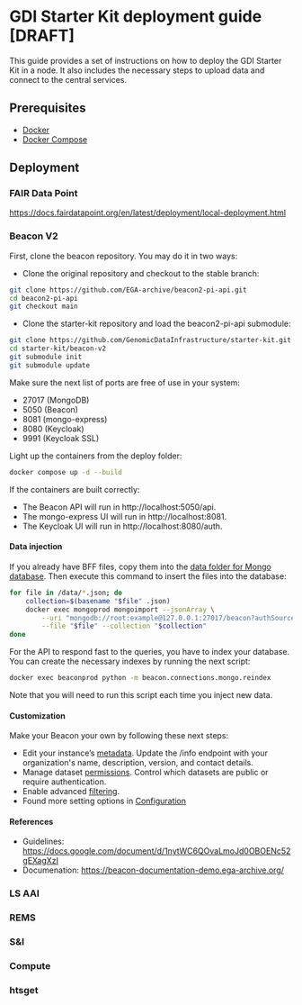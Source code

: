 # GDI Starter Kit deployment guide [DRAFT]

This guide provides a set of instructions on how to deploy the GDI Starter Kit
in a node. It also includes the necessary steps to upload data and connect to
the central services.


## Prerequisites

- [Docker](https://docs.docker.com/engine/install/)
- [Docker Compose](https://docs.docker.com/compose/install/)



## Deployment

### FAIR Data Point

https://docs.fairdatapoint.org/en/latest/deployment/local-deployment.html

### Beacon V2

First, clone the beacon repository. You may do it in two ways:

- Clone the original repository and checkout to the stable branch:
```bash
git clone https://github.com/EGA-archive/beacon2-pi-api.git
cd beacon2-pi-api
git checkout main
```

- Clone the starter-kit repository and load the beacon2-pi-api submodule:

```bash
git clone https://github.com/GenomicDataInfrastructure/starter-kit.git
cd starter-kit/beacon-v2
git submodule init
git submodule update
```

Make sure the next list of ports are free of use in your system:

- 27017 (MongoDB)
- 5050 (Beacon)
- 8081 (mongo-express) 
- 8080 (Keycloak)
- 9991 (Keycloak SSL)


Light up the containers from the deploy folder:

```bash
docker compose up -d --build
```

If the containers are built correctly:

- The Beacon API will run in http://localhost:5050/api.
- The mongo-express UI will run in http://localhost:8081.
- The Keycloak UI will run in http://localhost:8080/auth.


#### Data injection

If you already have BFF files, copy them into the [data folder for Mongo database](https://github.com/EGA-archive/beacon2-pi-api/tree/main/beacon/connections/mongo/data). Then execute this command to insert the files into the database:

```bash
for file in /data/*.json; do
    collection=$(basename "$file" .json)
    docker exec mongoprod mongoimport --jsonArray \
        --uri "mongodb://root:example@127.0.0.1:27017/beacon?authSource=admin" \
        --file "$file" --collection "$collection"
done
```

For the API to respond fast to the queries, you have to index your database. You can create the necessary indexes by running the next script:

```bash
docker exec beaconprod python -m beacon.connections.mongo.reindex
```

Note that you will need to run this script each time you inject new data.

#### Customization
Make your Beacon your own by following these next steps:
- Edit your instance’s [metadata](https://beacon-documentation-demo.ega-archive.org/configuration#editing-beacon-info). Update the /info endpoint with your organization's name, description, version, and contact details.
- Manage dataset [permissions](https://beacon-documentation-demo.ega-archive.org/configuration#managing-dataset-permissions). Control which datasets are public or require authentication.
- Enable advanced [filtering](https://beacon-documentation-demo.ega-archive.org/filtering-terms#extract-terms).
- Found more setting options in [Configuration](https://beacon-documentation-demo.ega-archive.org/configuration)


#### References
- Guidelines: https://docs.google.com/document/d/1nytWC6QOvaLmoJd0OBOENc52gEXagXzI
- Documenation: https://beacon-documentation-demo.ega-archive.org/

### LS AAI

### REMS

### S&I

### Compute

### htsget

